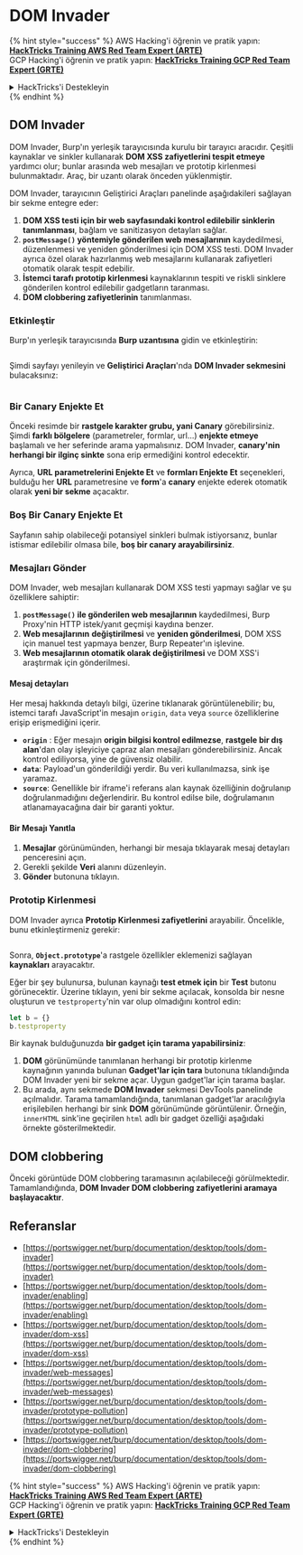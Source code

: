 # DOM Invader

{% hint style="success" %}
AWS Hacking'i öğrenin ve pratik yapın:<img src="/.gitbook/assets/arte.png" alt="" data-size="line">[**HackTricks Training AWS Red Team Expert (ARTE)**](https://training.hacktricks.xyz/courses/arte)<img src="/.gitbook/assets/arte.png" alt="" data-size="line">\
GCP Hacking'i öğrenin ve pratik yapın: <img src="/.gitbook/assets/grte.png" alt="" data-size="line">[**HackTricks Training GCP Red Team Expert (GRTE)**<img src="/.gitbook/assets/grte.png" alt="" data-size="line">](https://training.hacktricks.xyz/courses/grte)

<details>

<summary>HackTricks'i Destekleyin</summary>

* [**abonelik planlarını**](https://github.com/sponsors/carlospolop) kontrol edin!
* **💬 [**Discord grubuna**](https://discord.gg/hRep4RUj7f) veya [**telegram grubuna**](https://t.me/peass) katılın ya da **Twitter'da** 🐦 [**@hacktricks\_live**](https://twitter.com/hacktricks\_live)**'i takip edin.**
* **Hacking ipuçlarını paylaşmak için** [**HackTricks**](https://github.com/carlospolop/hacktricks) ve [**HackTricks Cloud**](https://github.com/carlospolop/hacktricks-cloud) github reposuna PR gönderin.

</details>
{% endhint %}

## DOM Invader

DOM Invader, Burp'ın yerleşik tarayıcısında kurulu bir tarayıcı aracıdır. Çeşitli kaynaklar ve sinkler kullanarak **DOM XSS zafiyetlerini tespit etmeye** yardımcı olur; bunlar arasında web mesajları ve prototip kirlenmesi bulunmaktadır. Araç, bir uzantı olarak önceden yüklenmiştir.

DOM Invader, tarayıcının Geliştirici Araçları panelinde aşağıdakileri sağlayan bir sekme entegre eder:

1. **DOM XSS testi için bir web sayfasındaki kontrol edilebilir sinklerin tanımlanması**, bağlam ve sanitizasyon detayları sağlar.
2. **`postMessage()` yöntemiyle gönderilen web mesajlarının** kaydedilmesi, düzenlenmesi ve yeniden gönderilmesi için DOM XSS testi. DOM Invader ayrıca özel olarak hazırlanmış web mesajlarını kullanarak zafiyetleri otomatik olarak tespit edebilir.
3. **İstemci tarafı prototip kirlenmesi** kaynaklarının tespiti ve riskli sinklere gönderilen kontrol edilebilir gadgetların taranması.
4. **DOM clobbering zafiyetlerinin** tanımlanması.

### Etkinleştir

Burp'ın yerleşik tarayıcısında **Burp uzantısına** gidin ve etkinleştirin:

<figure><img src="../../.gitbook/assets/image (1129).png" alt=""><figcaption></figcaption></figure>

Şimdi sayfayı yenileyin ve **Geliştirici Araçları**'nda **DOM Invader sekmesini** bulacaksınız:

<figure><img src="../../.gitbook/assets/image (695).png" alt=""><figcaption></figcaption></figure>

### Bir Canary Enjekte Et

Önceki resimde bir **rastgele karakter grubu, yani Canary** görebilirsiniz. Şimdi **farklı bölgelere** (parametreler, formlar, url...) **enjekte etmeye** başlamalı ve her seferinde arama yapmalısınız. DOM Invader, **canary'nin herhangi bir ilginç sinkte** sona erip ermediğini kontrol edecektir.

Ayrıca, **URL parametrelerini Enjekte Et** ve **formları Enjekte Et** seçenekleri, bulduğu her **URL** parametresine ve **form**'a **canary** enjekte ederek otomatik olarak **yeni bir sekme** açacaktır.

### Boş Bir Canary Enjekte Et

Sayfanın sahip olabileceği potansiyel sinkleri bulmak istiyorsanız, bunlar istismar edilebilir olmasa bile, **boş bir canary arayabilirsiniz**.

### Mesajları Gönder

DOM Invader, web mesajları kullanarak DOM XSS testi yapmayı sağlar ve şu özelliklere sahiptir:

1. **`postMessage()` ile gönderilen web mesajlarının** kaydedilmesi, Burp Proxy'nin HTTP istek/yanıt geçmişi kaydına benzer.
2. **Web mesajlarının** **değiştirilmesi** ve **yeniden gönderilmesi**, DOM XSS için manuel test yapmaya benzer, Burp Repeater'ın işlevine.
3. **Web mesajlarının otomatik olarak değiştirilmesi** ve DOM XSS'i araştırmak için gönderilmesi.

#### Mesaj detayları

Her mesaj hakkında detaylı bilgi, üzerine tıklanarak görüntülenebilir; bu, istemci tarafı JavaScript'in mesajın `origin`, `data` veya `source` özelliklerine erişip erişmediğini içerir.

* **`origin`** : Eğer mesajın **origin bilgisi kontrol edilmezse**, **rastgele bir dış alan**'dan olay işleyiciye çapraz alan mesajları gönderebilirsiniz. Ancak kontrol ediliyorsa, yine de güvensiz olabilir.
* **`data`**: Payload'un gönderildiği yerdir. Bu veri kullanılmazsa, sink işe yaramaz.
* **`source`**: Genellikle bir iframe'i referans alan kaynak özelliğinin doğrulanıp doğrulanmadığını değerlendirir. Bu kontrol edilse bile, doğrulamanın atlanamayacağına dair bir garanti yoktur.

#### Bir Mesajı Yanıtla

1. **Mesajlar** görünümünden, herhangi bir mesaja tıklayarak mesaj detayları penceresini açın.
2. Gerekli şekilde **Veri** alanını düzenleyin.
3. **Gönder** butonuna tıklayın.

### Prototip Kirlenmesi

DOM Invader ayrıca **Prototip Kirlenmesi zafiyetlerini** arayabilir. Öncelikle, bunu etkinleştirmeniz gerekir:

<figure><img src="../../.gitbook/assets/image (1026).png" alt=""><figcaption></figcaption></figure>

Sonra, **`Object.prototype`**'a rastgele özellikler eklemenizi sağlayan **kaynakları** arayacaktır.

Eğer bir şey bulunursa, bulunan kaynağı **test etmek için** bir **Test** butonu görünecektir. Üzerine tıklayın, yeni bir sekme açılacak, konsolda bir nesne oluşturun ve `testproperty`'nin var olup olmadığını kontrol edin:
```javascript
let b = {}
b.testproperty
```
Bir kaynak bulduğunuzda **bir gadget için tarama yapabilirsiniz**:

1. **DOM** görünümünde tanımlanan herhangi bir prototip kirlenme kaynağının yanında bulunan **Gadget'lar için tara** butonuna tıklandığında DOM Invader yeni bir sekme açar. Uygun gadget'lar için tarama başlar.
2. Bu arada, aynı sekmede **DOM Invader** sekmesi DevTools panelinde açılmalıdır. Tarama tamamlandığında, tanımlanan gadget'lar aracılığıyla erişilebilen herhangi bir sink **DOM** görünümünde görüntülenir. Örneğin, `innerHTML` sink'ine geçirilen `html` adlı bir gadget özelliği aşağıdaki örnekte gösterilmektedir.

## DOM clobbering

Önceki görüntüde DOM clobbering taramasının açılabileceği görülmektedir. Tamamlandığında, **DOM Invader DOM clobbering zafiyetlerini aramaya başlayacaktır**.

## Referanslar

* [https://portswigger.net/burp/documentation/desktop/tools/dom-invader](https://portswigger.net/burp/documentation/desktop/tools/dom-invader)
* [https://portswigger.net/burp/documentation/desktop/tools/dom-invader/enabling](https://portswigger.net/burp/documentation/desktop/tools/dom-invader/enabling)
* [https://portswigger.net/burp/documentation/desktop/tools/dom-invader/dom-xss](https://portswigger.net/burp/documentation/desktop/tools/dom-invader/dom-xss)
* [https://portswigger.net/burp/documentation/desktop/tools/dom-invader/web-messages](https://portswigger.net/burp/documentation/desktop/tools/dom-invader/web-messages)
* [https://portswigger.net/burp/documentation/desktop/tools/dom-invader/prototype-pollution](https://portswigger.net/burp/documentation/desktop/tools/dom-invader/prototype-pollution)
* [https://portswigger.net/burp/documentation/desktop/tools/dom-invader/dom-clobbering](https://portswigger.net/burp/documentation/desktop/tools/dom-invader/dom-clobbering)

{% hint style="success" %}
AWS Hacking'i öğrenin ve pratik yapın:<img src="/.gitbook/assets/arte.png" alt="" data-size="line">[**HackTricks Training AWS Red Team Expert (ARTE)**](https://training.hacktricks.xyz/courses/arte)<img src="/.gitbook/assets/arte.png" alt="" data-size="line">\
GCP Hacking'i öğrenin ve pratik yapın: <img src="/.gitbook/assets/grte.png" alt="" data-size="line">[**HackTricks Training GCP Red Team Expert (GRTE)**<img src="/.gitbook/assets/grte.png" alt="" data-size="line">](https://training.hacktricks.xyz/courses/grte)

<details>

<summary>HackTricks'i Destekleyin</summary>

* [**abonelik planlarını**](https://github.com/sponsors/carlospolop) kontrol edin!
* **💬 [**Discord grubuna**](https://discord.gg/hRep4RUj7f) veya [**telegram grubuna**](https://t.me/peass) katılın ya da **Twitter'da** 🐦 [**@hacktricks\_live**](https://twitter.com/hacktricks\_live)**'i takip edin.**
* **Hacking ipuçlarını paylaşmak için [**HackTricks**](https://github.com/carlospolop/hacktricks) ve [**HackTricks Cloud**](https://github.com/carlospolop/hacktricks-cloud) github reposuna PR gönderin.**

</details>
{% endhint %}
